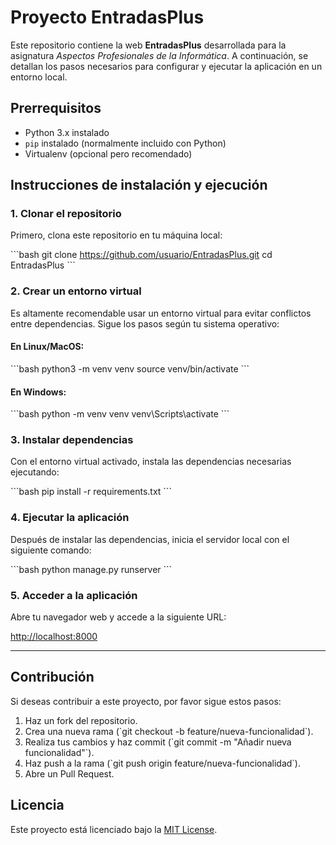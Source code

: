 
# Proyecto EntradasPlus

Este repositorio contiene la web **EntradasPlus** desarrollada para la asignatura *Aspectos Profesionales de la Informática*. A continuación, se detallan los pasos necesarios para configurar y ejecutar la aplicación en un entorno local.

## Prerrequisitos

- Python 3.x instalado
- `pip` instalado (normalmente incluido con Python)
- Virtualenv (opcional pero recomendado)

## Instrucciones de instalación y ejecución

### 1. Clonar el repositorio

Primero, clona este repositorio en tu máquina local:

\`\`\`bash
git clone https://github.com/usuario/EntradasPlus.git
cd EntradasPlus
\`\`\`

### 2. Crear un entorno virtual

Es altamente recomendable usar un entorno virtual para evitar conflictos entre dependencias. Sigue los pasos según tu sistema operativo:

#### En Linux/MacOS:
\`\`\`bash
python3 -m venv venv
source venv/bin/activate
\`\`\`

#### En Windows:
\`\`\`bash
python -m venv venv
venv\Scripts\activate
\`\`\`

### 3. Instalar dependencias

Con el entorno virtual activado, instala las dependencias necesarias ejecutando:

\`\`\`bash
pip install -r requirements.txt
\`\`\`

### 4. Ejecutar la aplicación

Después de instalar las dependencias, inicia el servidor local con el siguiente comando:

\`\`\`bash
python manage.py runserver
\`\`\`

### 5. Acceder a la aplicación

Abre tu navegador web y accede a la siguiente URL:

[http://localhost:8000](http://localhost:8000)

---

## Contribución

Si deseas contribuir a este proyecto, por favor sigue estos pasos:

1. Haz un fork del repositorio.
2. Crea una nueva rama (\`git checkout -b feature/nueva-funcionalidad\`).
3. Realiza tus cambios y haz commit (\`git commit -m "Añadir nueva funcionalidad"\`).
4. Haz push a la rama (\`git push origin feature/nueva-funcionalidad\`).
5. Abre un Pull Request.

## Licencia

Este proyecto está licenciado bajo la [MIT License](LICENSE).
